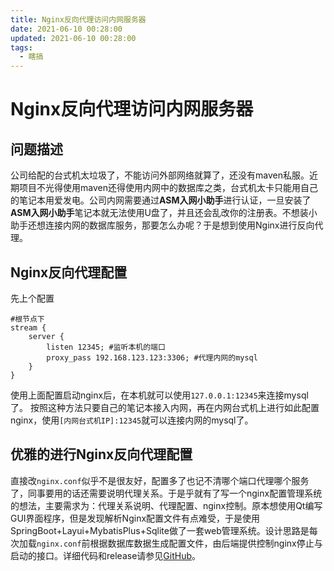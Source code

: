 ```yaml
---
title: Nginx反向代理访问内网服务器
date: 2021-06-10 00:28:00
updated: 2021-06-10 00:28:00
tags:
  - 瞎搞
---
```


# Nginx反向代理访问内网服务器

## 问题描述

​    公司给配的台式机太垃圾了，不能访问外部网络就算了，还没有maven私服。近期项目不光得使用maven还得使用内网中的数据库之类，台式机太卡只能用自己的笔记本用爱发电。公司内网需要通过**ASM入网小助手**进行认证，一旦安装了**ASM入网小助手**笔记本就无法使用U盘了，并且还会乱改你的注册表。不想装小助手还想连接内网的数据库服务，那要怎么办呢？于是想到使用Nginx进行反向代理。

## Nginx反向代理配置

先上个配置

```nginx
#根节点下
stream {
    server {
        listen 12345; #监听本机的端口
        proxy_pass 192.168.123.123:3306; #代理内网的mysql
    }
}
```

使用上面配置启动nginx后，在本机就可以使用`127.0.0.1:12345`来连接mysql了。
按照这种方法只要自己的笔记本接入内网，再在内网台式机上进行如此配置nginx，使用`[内网台式机IP]:12345`就可以连接内网的mysql了。

## 优雅的进行Nginx反向代理配置

​    直接改`nginx.conf`似乎不是很友好，配置多了也记不清哪个端口代理哪个服务了，同事要用的话还需要说明代理关系。于是乎就有了写一个nginx配置管理系统的想法，主要需求为：代理关系说明、代理配置、nginx控制。原本想使用Qt编写GUI界面程序，但是发现解析Nginx配置文件有点难受，于是使用SpringBoot+Layui+MybatisPlus+Sqlite做了一套web管理系统。设计思路是每次加载`nginx.conf`前根据数据库数据生成配置文件，由后端提供控制nginx停止与启动的接口。详细代码和release请参见[GitHub](https://github.com/lovexy-fun/reverse-proxy)。
